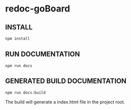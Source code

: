# redoc-goBoard

## INSTALL

``` cmd
npm install
```

## RUN DOCUMENTATION

```
npm run docs
```

## GENERATED BUILD DOCUMENTATION

```
npm run docs:build
```
The build will generate a index.html file in the project root.